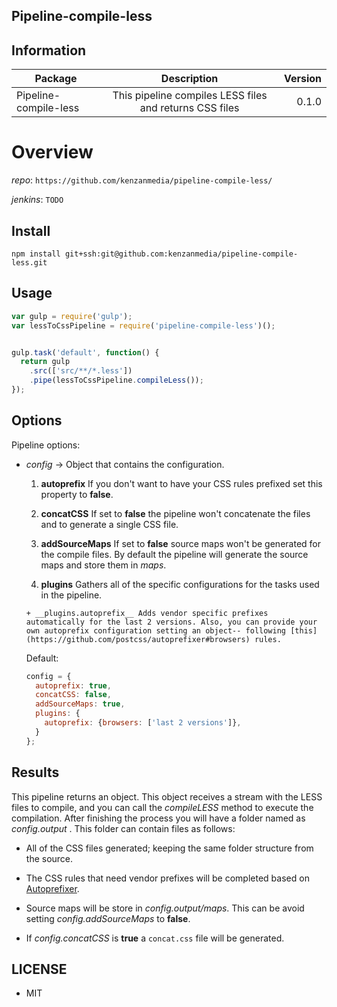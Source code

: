 ## Pipeline-compile-less


## Information

| Package       | Description   | Version|
| ------------- |:-------------:| -----:|
| Pipeline-compile-less| This pipeline compiles LESS files and returns CSS files | 0.1.0 |

# Overview


_repo_: `https://github.com/kenzanmedia/pipeline-compile-less/`

_jenkins_: `TODO`

## Install
`npm install git+ssh:git@github.com:kenzanmedia/pipeline-compile-less.git`

## Usage
```javascript
var gulp = require('gulp');
var lessToCssPipeline = require('pipeline-compile-less')();


gulp.task('default', function() {
  return gulp
    .src(['src/**/*.less'])
    .pipe(lessToCssPipeline.compileLess());
});
```

## Options

Pipeline options:
* _config_ -> Object that contains the configuration.

    1. __autoprefix__ If you don't want to have your CSS rules prefixed set this property to __false__.

    2. __concatCSS__ If set to __false__ the pipeline won't concatenate the files and to generate a single CSS file.

    3. __addSourceMaps__ If set to __false__ source maps won't be generated for the compile files. By default the pipeline will generate the source maps and store them in _maps_.

    4. __plugins__ Gathers all of the specific configurations for the tasks used in the pipeline.

      + __plugins.autoprefix__ Adds vendor specific prefixes automatically for the last 2 versions. Also, you can provide your own autoprefix configuration setting an object-- following [this](https://github.com/postcss/autoprefixer#browsers) rules.


  Default:
  ```javascript
  config = {
    autoprefix: true,
    concatCSS: false,
    addSourceMaps: true,
    plugins: {
      autoprefix: {browsers: ['last 2 versions']},
    }
  };
  ```  

## Results

This pipeline returns an object. This object receives a stream with the LESS files to compile, and you can call the _compileLESS_ method to execute the compilation. After finishing the process you will have a folder named as _config.output_ . This folder can contain files as follows:

  + All of the CSS files generated; keeping the same folder structure from the source.

  + The CSS rules that need vendor prefixes will be completed based on [Autoprefixer](https://github.com/postcss/autoprefixer).

  + Source maps will be store in _config.output/maps_. This can be avoid setting _config.addSourceMaps_ to __false__.

  + If _config.concatCSS_ is __true__ a `concat.css` file will be generated.


## LICENSE

  + MIT
